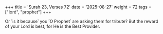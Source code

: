 +++
title = 'Surah 23, Verses 72'
date = '2025-08-27'
weight = 72
tags = ["lord", "prophet"]
+++

Or ˹is it because˺ you ˹O Prophet˺ are asking them for tribute? But the reward of your Lord is best, for He is the Best Provider.